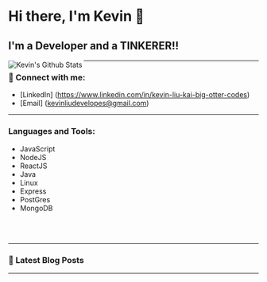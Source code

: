 # Hi there, I'm Kevin  👋 



## I'm a Developer and a TINKERER!!
<img align="left" alt="Kevin's Github Stats" src="https://github-readme-stats.vercel.app/api?username=kevin-otter-liu&show_icons=true&hide_border=true&count_private=true&theme=tokyonight">

---

### 👋 Connect with me:
- [LinkedIn] (https://www.linkedin.com/in/kevin-liu-kai-big-otter-codes)
- [Email] (kevinliudevelopes@gmail.com)

---

### Languages and Tools:
- JavaScript
- NodeJS
- ReactJS
- Java
- Linux
- Express
- PostGres
- MongoDB

<br />
<br />

---

### 📕 Latest Blog Posts

<!-- BLOG-POST-LIST:START -->
<!-- BLOG-POST-LIST:END -->


---
